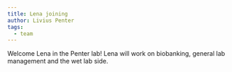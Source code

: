 ```yaml
---
title: Lena joining
author: Livius Penter
tags:
  - team
---
```


Welcome Lena in the Penter lab! Lena will work on biobanking, general lab management and the wet lab side. 
